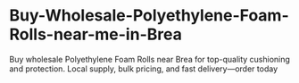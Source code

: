 # Buy-Wholesale-Polyethylene-Foam-Rolls-near-me-in-Brea
Buy wholesale Polyethylene Foam Rolls near Brea for top-quality cushioning and protection. Local supply, bulk pricing, and fast delivery—order today
